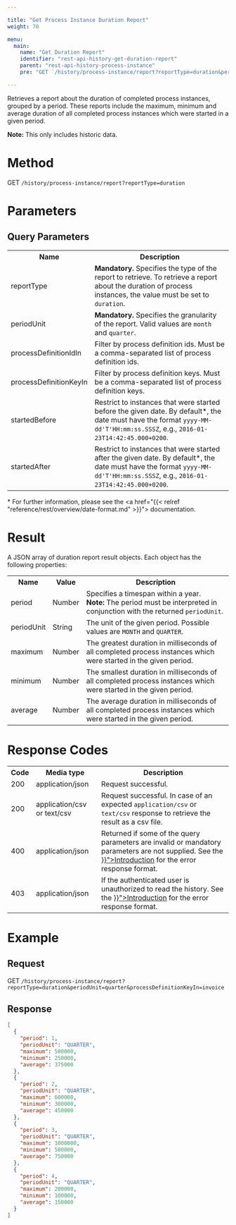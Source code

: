 ```yaml
---

title: "Get Process Instance Duration Report"
weight: 70

menu:
  main:
    name: "Get Duration Report"
    identifier: "rest-api-history-get-duration-report"
    parent: "rest-api-history-process-instance"
    pre: "GET `/history/process-instance/report?reportType=duration&periodUnit=month`"

---
```


Retrieves a report about the duration of completed process instances, grouped by a period. These reports include the maximum, minimum and average duration of all completed process instances which were started in a given period.

<b>Note:</b> This only includes historic data.

# Method

GET `/history/process-instance/report?reportType=duration`


# Parameters

## Query Parameters

<table class="table table-striped">
  <tr>
    <th>Name</th>
    <th>Description</th>
  </tr>
  <tr>
    <td>reportType</td>
    <td><b>Mandatory.</b> Specifies the type of the report to retrieve. To retrieve a report about the duration of process instances, the value must be set to <code>duration</code>.</td>
  </tr>
  <tr>
    <td>periodUnit</td>
    <td><b>Mandatory.</b> Specifies the granularity of the report. Valid values are <code>month</code> and <code>quarter</code>.</td>
  </tr>
  <tr>
    <td>processDefinitionIdIn</td>
    <td>Filter by process definition ids. Must be a comma-separated list of process definition ids.</td>
  </tr>
  <tr>
    <td>processDefinitionKeyIn</td>
    <td>Filter by process definition keys. Must be a comma-separated list of process definition keys.</td>
  </tr>
  <tr>
    <td>startedBefore</td>
    <td>Restrict to instances that were started before the given date. By default*, the date must have the format <code>yyyy-MM-dd'T'HH:mm:ss.SSSZ</code>, e.g., <code>2016-01-23T14:42:45.000+0200</code>.</td>
  </tr>
  <tr>
    <td>startedAfter</td>
    <td>Restrict to instances that were started after the given date. By default*, the date must have the format <code>yyyy-MM-dd'T'HH:mm:ss.SSSZ</code>, e.g., <code>2016-01-23T14:42:45.000+0200</code>.</td>
  </tr>
</table>

\* For further information, please see the <a href="{{< relref "reference/rest/overview/date-format.md" >}}"> documentation</a>.

# Result

A JSON array of duration report result objects.
Each object has the following properties:

<table class="table table-striped">
  <tr>
    <th>Name</th>
    <th>Value</th>
    <th>Description</th>
  </tr>
  <tr>
    <td>period</td>
    <td>Number</td>
    <td>Specifies a timespan within a year.<br>
        <b>Note:</b> The period must be interpreted in conjunction with the returned <code>periodUnit</code>.</td>
  </tr>
  <tr>
    <td>periodUnit</td>
    <td>String</td>
    <td>The unit of the given period. Possible values are <code>MONTH</code> and <code>QUARTER</code>.</td>
  </tr>
  <tr>
    <td>maximum</td>
    <td>Number</td>
    <td>The greatest duration in milliseconds of all completed process instances which were started in the given period.</td>
  </tr>
  <tr>
    <td>minimum</td>
    <td>Number</td>
    <td>The smallest duration in milliseconds of all completed process instances which were started in the given period.</td>
  </tr>
  <tr>
    <td>average</td>
    <td>Number</td>
    <td>The average duration in milliseconds of all completed process instances which were started in the given period.</td>
  </tr>
</table>


# Response Codes

<table class="table table-striped">
  <tr>
    <th>Code</th>
    <th>Media type</th>
    <th>Description</th>
  </tr>
  <tr>
    <td>200</td>
    <td>application/json</td>
    <td>Request successful.</td>
  </tr>
  <tr>
    <td>200</td>
    <td>application/csv or text/csv</td>
    <td>Request successful. In case of an expected <code>application/csv</code> or <code>text/csv</code> response to retrieve the result as a csv file.</td>
  </tr>
  <tr>
    <td>400</td>
    <td>application/json</td>
    <td>Returned if some of the query parameters are invalid or mandatory parameters are not supplied. See the <a href="{{< relref "reference/rest/overview/index.md#error-handling" >}}">Introduction</a> for the error response format.</td>
  </tr>
  <tr>
    <td>403</td>
    <td>application/json</td>
    <td>If the authenticated user is unauthorized to read the history. See the <a href="{{< relref "reference/rest/overview/index.md#error-handling" >}}">Introduction</a> for the error response format.</td>
  </tr>
</table>


# Example

## Request

GET `/history/process-instance/report?reportType=duration&periodUnit=quarter&processDefinitionKeyIn=invoice`

## Response

```json
[
  {
    "period": 1,
    "periodUnit": "QUARTER",
    "maximum": 500000,
    "minimum": 250000,
    "average": 375000
  },
  {
    "period": 2,
    "periodUnit": "QUARTER",
    "maximum": 600000,
    "minimum": 300000,
    "average": 450000
  },
  {
    "period": 3,
    "periodUnit": "QUARTER",
    "maximum": 1000000,
    "minimum": 500000,
    "average": 750000
  },
  {
    "period": 4,
    "periodUnit": "QUARTER",
    "maximum": 200000,
    "minimum": 100000,
    "average": 150000
  }
]
```
